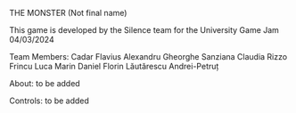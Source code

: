 THE MONSTER (Not final name)

This game is developed by the Silence team for the University Game Jam 04/03/2024

Team Members:
Cadar Flavius Alexandru
Gheorghe Sanziana
Claudia Rizzo
Frincu Luca
Marin Daniel Florin
Lăutărescu Andrei-Petruț



About:
to be added

Controls:
to be added
